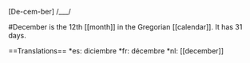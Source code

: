 [De-cem-ber] /___/

#December is the 12th [[month]] in the Gregorian [[calendar]]. It has 31 days.

==Translations==
*es: diciembre
*fr: décembre
*nl: [[december]]